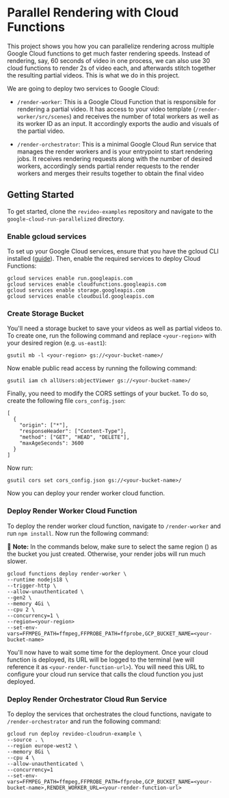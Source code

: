 # Parallel Rendering with Cloud Functions

This project shows you how you can parallelize rendering across multiple Google Cloud functions to get much faster rendering speeds. Instead of rendering, say, 60 seconds of video in one process, we can also use 30 cloud functions to render 2s of video each, and afterwards stitch together the resulting partial videos. This is what we do in this project.

We are going to deploy two services to Google Cloud:

- `/render-worker`: This is a Google Cloud Function that is responsible for rendering a partial video. It has access to your video template (`/render-worker/src/scenes`) and receives the number of total workers as well as its worker ID as an input. It accordingly exports the audio and visuals of the partial video.
  
- `/render-orchestrator`: This is a minimal Google Cloud Run service that manages the render workers and is your entrypoint to start rendering jobs. It receives rendering requests along with the number of desired workers, accordingly sends partial render requests to the render workers and merges their results together to obtain the final video
  
## Getting Started

To get started, clone the `revideo-examples` repository and navigate to the `google-cloud-run-parallelized` directory.

### Enable gcloud services

To set up your Google Cloud services, ensure that you have the gcloud CLI installed ([guide](https://cloud.google.com/sdk/docs/install)). Then, enable the required services to deploy Cloud Functions:

```
gcloud services enable run.googleapis.com
gcloud services enable cloudfunctions.googleapis.com
gcloud services enable storage.googleapis.com
gcloud services enable cloudbuild.googleapis.com
```

### Create Storage Bucket

You'll need a storage bucket to save your videos as well as partial videos to. To create one, run the following command and replace `<your-region>` with your desired region (e.g. `us-east1`):

```
gsutil mb -l <your-region> gs://<your-bucket-name>/
```

Now enable public read access by running the following command:

```
gsutil iam ch allUsers:objectViewer gs://<your-bucket-name>/
```

Finally, you need to modify the CORS settings of your bucket. To do so, create the following file `cors_config.json`:

```
[
  {
    "origin": ["*"],
    "responseHeader": ["Content-Type"],
    "method": ["GET", "HEAD", "DELETE"],
    "maxAgeSeconds": 3600
  }
]
```

Now run:

```
gsutil cors set cors_config.json gs://<your-bucket-name>/
```

Now you can deploy your render worker cloud function.


### Deploy Render Worker Cloud Function

To deploy the render worker cloud function, navigate to `/render-worker` and run `npm install`. Now run the following command:

🚨 **Note:** In the commands below, make sure to select the same region (<your-region>) as the bucket you just created. Otherwise, your render jobs will run much slower.

```
gcloud functions deploy render-worker \
--runtime nodejs18 \
--trigger-http \
--allow-unauthenticated \
--gen2 \
--memory 4Gi \
--cpu 2 \
--concurrency=1 \
--region=<your-region>
--set-env-vars=FFMPEG_PATH=ffmpeg,FFPROBE_PATH=ffprobe,GCP_BUCKET_NAME=<your-bucket-name>
```

You'll now have to wait some time for the deployment. Once your cloud function is deployed, its URL will be logged to the terminal (we will reference it as `<your-render-function-url>`). You will need this URL to configure your cloud run service that calls the cloud function you just deployed.


### Deploy Render Orchestrator Cloud Run Service

To deploy the services that orchestrates the cloud functions, navigate to `/render-orchestrator` and run the following command:

```
gcloud run deploy revideo-cloudrun-example \
--source . \
--region europe-west2 \
--memory 8Gi \
--cpu 4 \
--allow-unauthenticated \
--concurrency=1
--set-env-vars=FFMPEG_PATH=ffmpeg,FFPROBE_PATH=ffprobe,GCP_BUCKET_NAME=<your-bucket-name>,RENDER_WORKER_URL=<your-render-function-url>
```
